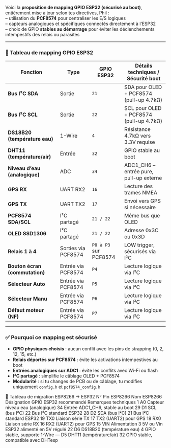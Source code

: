 Voici la **proposition de mapping GPIO ESP32 (sécurisé au boot)**, entièrement mise à jour selon tes directives, Phil :  
– utilisation du **PCF8574** pour centraliser les E/S logiques  
– capteurs analogiques et spécifiques connectés directement à l’ESP32  
– choix de GPIO **stables au démarrage** pour éviter les déclenchements intempestifs des relais ou parasites

---

### 🧭 Tableau de mapping GPIO ESP32

| Fonction                          | Type         | GPIO ESP32       | Détails techniques / Sécurité boot |
|----------------------------------|--------------|------------------|-------------------------------------|
| **Bus I²C SDA**                  | Sortie       | `21`             | SDA pour OLED + PCF8574 (pull-up 4.7kΩ) |
| **Bus I²C SCL**                  | Sortie       | `22`             | SCL pour OLED + PCF8574 (pull-up 4.7kΩ) |
| **DS18B20 (température eau)**    | 1-Wire       | `4`              | Résistance 4.7kΩ vers 3.3V requise |
| **DHT11 (température/air)**      | Entrée       | `32`             | GPIO stable au boot |
| **Niveau d’eau (analogique)**    | ADC          | `34`             | ADC1_CH6 – entrée pure, pull-up externe |
| **GPS RX**                       | UART RX2     | `16`             | Lecture des trames NMEA |
| **GPS TX**                       | UART TX2     | `17`             | Envoi vers GPS si nécessaire |
| **PCF8574 SDA/SCL**              | I²C partagé  | `21 / 22`        | Même bus que OLED |
| **OLED SSD1306**                 | I²C partagé  | `21 / 22`        | Adresse 0x3C ou 0x3D |
| **Relais 1 à 4**                 | Sorties via PCF8574 | `P0 à P3` sur PCF8574 | LOW trigger, sécurisés via I²C |
| **Bouton écran (commutation)**   | Entrée via PCF8574 | `P4`            | Lecture logique via I²C |
| **Sélecteur Auto**              | Entrée via PCF8574 | `P5`            | Lecture logique via I²C |
| **Sélecteur Manu**              | Entrée via PCF8574 | `P6`            | Lecture logique via I²C |
| **Défaut moteur (NF)**           | Entrée via PCF8574 | `P7`            | Lecture logique via I²C |

---

### ✅ Pourquoi ce mapping est sécurisé

- **GPIO physiques choisis** : aucun conflit avec les pins de strapping (0, 2, 12, 15, etc.)
- **Relais déportés sur PCF8574** : évite les activations intempestives au boot
- **Entrées analogiques sur ADC1** : évite les conflits avec Wi-Fi ou flash
- **I²C partagé** : simplifie le câblage OLED + PCF8574
- **Modularité** : si tu changes de PCB ou de câblage, tu modifies uniquement `config.h` et `pcf8574_config.h`

🔄 Tableau de migration ESP8266 → ESP32
N° Pin ESP8266	Nom ESP8266	Désignation	GPIO ESP32 recommandé	Remarques techniques
1	A0	Capteur niveau eau (analogique)	34	Entrée ADC1_CH6, stable au boot
29	D1	SCL (bus I²C)	22	Bus I²C standard ESP32
28	D2	SDA (bus I²C)	21	Bus I²C standard ESP32
19	TX0	Liaison série TX	17	TX2 (UART2) pour GPS
18	RX0	Liaison série RX	16	RX2 (UART2) pour GPS
15	VIN	Alimentation 3	5V ou Vin	ESP32 alimenté en 5V régulé
22	D6	DS18B20 (température eau)	4	GPIO stable, supporte 1-Wire
—	D5	DHT11 (température/air)	32	GPIO stable, compatible avec DHTesp